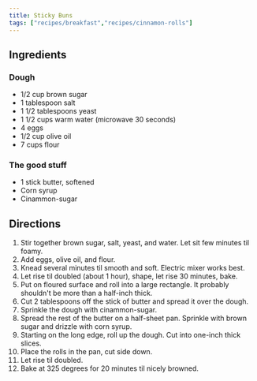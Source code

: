 ```yaml
---
title: Sticky Buns
tags: ["recipes/breakfast","recipes/cinnamon-rolls"]
---
```


## Ingredients

### Dough

- 1/2 cup brown sugar
- 1 tablespoon salt
- 1 1/2 tablespoons yeast
- 1 1/2 cups warm water (microwave 30 seconds)
- 4 eggs
- 1/2 cup olive oil
- 7 cups flour

### The good stuff

- 1 stick butter, softened
- Corn syrup
- Cinammon-sugar

## Directions

1. Stir together brown sugar, salt, yeast, and water. Let sit few minutes til foamy.
2. Add eggs, olive oil, and flour.
3. Knead several minutes til smooth and soft. Electric mixer works best.
4. Let rise til doubled (about 1 hour), shape, let rise 30 minutes, bake.
5. Put on floured surface and roll into a large rectangle. It probably shouldn't be more than a half-inch thick.
6. Cut 2 tablespoons off the stick of butter and spread it over the dough.
7. Sprinkle the dough with cinammon-sugar.
8. Spread the rest of the butter on a half-sheet pan. Sprinkle with brown sugar and drizzle with corn syrup.
9. Starting on the long edge, roll up the dough. Cut into one-inch thick slices.
10. Place the rolls in the pan, cut side down.
11. Let rise til doubled.
12. Bake at 325 degrees for 20 minutes til nicely browned.
